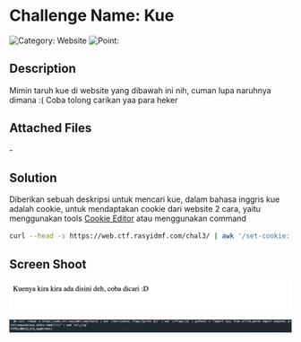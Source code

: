 # Challenge Name: Kue

![Category: Website](https://img.shields.io/badge/Category-Website-lightgrey.svg)
![Point: <Point Challenge>](https://img.shields.io/badge/Score-100-brightgreen.svg)

## Description

Mimin taruh kue di website yang dibawah ini nih, cuman lupa naruhnya dimana :( Coba tolong carikan yaa para heker

## Attached Files

\-

## Solution

Diberikan sebuah deskripsi untuk mencari kue, dalam bahasa inggris kue adalah cookie, untuk mendaptakan cookie dari website 2 cara, yaitu menggunakan tools [Cookie Editor](https://chrome.google.com/webstore/detail/cookie-editor/hlkenndednhfkekhgcdicdfddnkalmdm) atau menggunakan command

```bash
curl --head -s https://web.ctf.rasyidmf.com/chal3/ | awk '/set-cookie: flag=/{print $2}' | sed 's/flag=//g' | python3 -c "import sys; from urllib.parse import unquote; print(unquote(sys.stdin.read()));" | sed 's/\;//g'
```

## Screen Shoot

![image1](images/image1.png)

![image2](images/image2.png)
